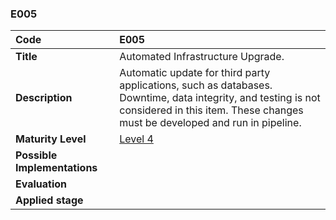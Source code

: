 ### E005

|**Code**           | **E005** |
| :--               | :--      |
|**Title**          | Automated Infrastructure Upgrade.|
|**Description**    | Automatic update for third party applications, such as databases. <br> Downtime, data integrity, and testing is not considered in this item. These changes must be developed and run in pipeline.|
|**Maturity Level** | [Level 4](/LEVELS.html#level-4) |
|**Possible Implementations** | |
|**Evaluation**     | |
|**Applied stage**  | |
